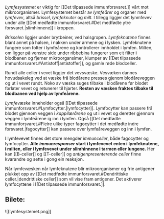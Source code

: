 *Lymfesystemet* er viktig for  [[Det tilpassede immunforsvaret.]] vårt mot mikroorganismer. Lymfesystemet består av *lymfeårer* og organer med *lymfevev*, altså *brissel*, *lymfeknuter* og *milt*. I tillegg liggjer det lynmfevev under alle [[Det medfødte immunforsvaret.#Det medfødte ytre forsvaret.|slimhinnene]] i kroppen. 

*Brisselen* liggjer under brytbeiner, ved halsgropen. 
*Lymfeknutene* finnes blant annet på halsen, i nakken under armene og i lysken. Lymfeknutene fungere som folter i lymfeårene og kontrollerer innholdet i lymfen. Milten, om ligger på venstre side under ribbebina fungerer som eit filter i blodbanen og fjerner mikroorgansimer, klumper av [[Det tilpassede immunforsvaret.#Antistoff|antistoffer]], og gamle røde blodceller. 

Rundt alle celler i vevet liggjer det vevsvæske. Vesvæken dannes hovudsakeleg ved at væske frå blodårene presses gjenom blodåreveggen og ut i vevet rundt. Noko av væska suges tilbake i blodårene før blodet forlater vevet og retunerer til hjarter. **Resten av væsken fraktes tilbake til blodbanen ved hjelp av lymfeårene.**

*Lymfevæske* inneholder også [[Det tilpassede immunforsvaret.#Lymfocytter.|lymfocytter]]. Lymfocytter kan passere frå blodet gjennom veggen i *kappilærårene* og ut i vevet og deretter gjennom veggen i lymfeårene ig inn i lymfen. Også [[Det medfødte immunforsvaret.#Fleire ulike typer fagocytter i det medfødte indre forsvaret.|fagocytter]] kan passere over lymfeåreveggen og inn  i lymfen.

I lymfevevet finnes det store mengder *immunceller*, både fagocytter og lymfocytter. **Alle *immunresponser* start i lymfevevet enten i lymfeknutene, i milten, eller i  lymfevevet under slimhinnene i tarmen eller lungene.** Her kan [[B-celler]] og [[T-celler]] og *antigenpresenterende celler* finne kvarandre og sette i gong ein reaksjon.

Når lymfevæsken når lymfeknutene blir mikroorganismer og frie antigener plukket opp av [[Det medfødte immunforsvaret.#Dendrittiske celler.|dendrittiske celler]] som vil vise fram antigener. Det aktiverer lymfocyttene i [[Det tilpassede immunforsvaret.]].


## Bilete:
![[lymfesystemet.png]]